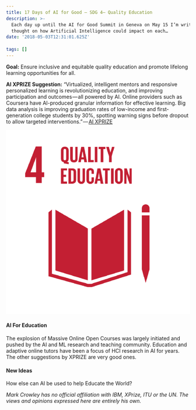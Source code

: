 ```yaml
---
title: 17 Days of AI for Good — SDG 4— Quality Education
description: >-
  Each day up until the AI for Good Summit in Geneva on May 15 I’m writing up a
  thought on how Artificial Intelligence could impact on each…
date: '2018-05-03T12:31:01.625Z'

tags: []
---
```


**Goal:** Ensure inclusive and equitable quality education and promote lifelong learning opportunities for all.

**AI XPRIZE Suggestion:** “Virtualized, intelligent mentors and responsive personalized learning is revolutionizing education, and improving participation and outcomes — all powered by AI. Online providers such as Coursera have AI-produced granular information for effective learning. Big data analysis is improv­ing graduation rates of low-income and first-generation college stu­dents by 30%, spotting warning signs before dropout to allow targeted interventions.” — [AI XPRIZE](https://ai.xprize.org/AI-For-Good/sustainable-development-goals)

![](/assets/1____PrxKkQ5s78Ddj6UDp3CEw.png)

#### AI For Education

The explosion of Massive Online Open Courses was largely initiated and pushed by the AI and ML research and teaching community. Education and adaptive online tutors have been a focus of HCI research in AI for years. The other suggestions by XPRIZE are very good ones.

#### New Ideas

How else can AI be used to help Educate the World?

_Mark Crowley has no official affiliation with IBM, XPrize, ITU or the UN. The views and opinions expressed here are entirely his own._

